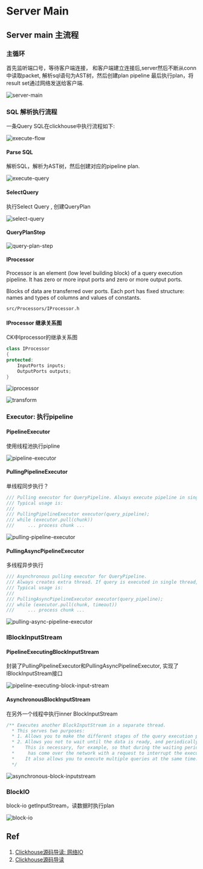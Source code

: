 # Server Main 

<!-- toc -->

## Server main 主流程

### 主循环

首先监听端口号，等待客户端连接， 
和客户端建立连接后,server然后不断从conn中读取packet, 
解析sql语句为AST树，然后创建plan pipeline
最后执行plan，将result set通过网络发送给客户端.

![server-main](./dot/server-main.svg)


### SQL 解析执行流程

一条Query SQL在clickhouse中执行流程如下:

![execute-flow](./dot/execute-flow.svg)

#### Parse SQL

解析SQL，解析为AST树，然后创建对应的pipeline plan.

![execute-query](./dot/execute-query.svg)

#### SelectQuery  

执行Select Query , 创建QueryPlan

![select-query](./dot/select-query.svg)

#### QueryPlanStep

![query-plan-step](./dot/query-plan-step.svg)

#### IProcessor 

 Processor is an element (low level building block) of a query execution pipeline.
It has zero or more input ports and zero or more output ports.

Blocks of data are transferred over ports.
Each port has fixed structure: names and types of columns and values of constants.

```
src/Processors/IProcessor.h
```

#### IProcessor 继承关系图

CK中Iprocessor的继承关系图

```cpp
class IProcessor
{
protected:
    InputPorts inputs;
    OutputPorts outputs;
}
```
![iprocessor](./dot/iprocessor.svg)

![transform](./dot/transform.svg)

### Executor: 执行pipeline

#### PipelineExecutor

使用线程池执行pipline

![pipeline-executor](./dot/pipeline-executor.svg)


#### PullingPipelineExecutor

单线程同步执行？

```cpp
/// Pulling executor for QueryPipeline. Always execute pipeline in single thread.
/// Typical usage is:
///
/// PullingPipelineExecutor executor(query_pipeline);
/// while (executor.pull(chunk))
///     ... process chunk ...
```

![pulling-pipeline-executor](./dot/pulling-pipeline-executor.svg)

#### PullingAsyncPipelineExecutor

多线程异步执行


```cpp
/// Asynchronous pulling executor for QueryPipeline.
/// Always creates extra thread. If query is executed in single thread, use PullingPipelineExecutor.
/// Typical usage is:
///
/// PullingAsyncPipelineExecutor executor(query_pipeline);
/// while (executor.pull(chunk, timeout))
///     ... process chunk ...
```

![pulling-async-pipeline-executor](./dot/pulling-async-pipeline-executor.svg)

### IBlockInputStream

#### PipelineExecutingBlockInputStream

封装了PullingPipelineExecutor和PullingAsyncPipelineExecutor, 实现了IBlockInputStream接口

![pipeline-executing-block-input-stream](./dot/pipeline-executing-block-input-stream.svg)

#### AsynchronousBlockInputStream


在另外一个线程中执行inner BlockInputStream
```cpp
/** Executes another BlockInputStream in a separate thread.
  * This serves two purposes:
  * 1. Allows you to make the different stages of the query execution pipeline work in parallel.
  * 2. Allows you not to wait until the data is ready, and periodically check their readiness without blocking.
  *    This is necessary, for example, so that during the waiting period you can check if a packet
  *     has come over the network with a request to interrupt the execution of the query.
  *    It also allows you to execute multiple queries at the same time.
  */
```

![asynchronous-block-inputstream](./dot/asynchronous-block-inputstream.svg)

### BlockIO
block-io getInputStream，读数据时执行plan

![block-io](./dot/block-io.svg)

## Ref

1. [Clickhouse源码导读: 网络IO](https://cloud.tencent.com/developer/article/1602664)
2. [Clickhouse源码导读](http://sineyuan.github.io/post/clickhouse-source-guide/)

